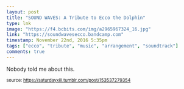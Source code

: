 ```yaml
---
layout: post
title: "SOUND WAVES: A Tribute to Ecco the Dolphin"
type: lnk
image: "https://f4.bcbits.com/img/a2965967324_16.jpg"
link: "https://soundwavesecco.bandcamp.com"
timestamp: November 22nd, 2016 5:35pm
tags: ["ecco", "tribute", "music", "arrangement", "soundtrack"]
comments: true
---
```

Nobody told me about this.
  
<small>source: https://saturdayxiii.tumblr.com/post/153537279354</small>
